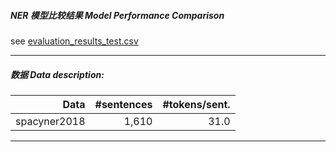 ##### NER 模型比较结果 Model Performance Comparison
see [evaluation_results_test.csv](evaluation_results_test.csv)

------
##### 数据 Data description:

|       Data 	| #sentences 	| #tokens/sent. | 
|--------------:|--------------:|--------------:|
| spacyner2018 	|        1,610 	|        31.0 	|

------